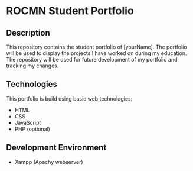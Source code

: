 # ROCMN Student Portfolio

## Description
This repository contains the student portfolio of [yourName]. The portfolio will be used to display the projects I have worked on during my education. The repository will be used for future development of my portfolio and tracking my changes.


## Technologies
This portfolio is build using basic web technologies:
- HTML
- CSS
- JavaScript
- PHP (optional)

## Development Environment
- Xampp (Apachy webserver)
